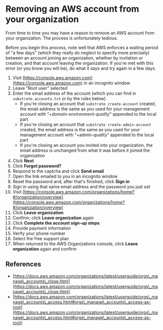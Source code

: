 # Removing an AWS account from your organization

From time to time you may have a reason to remove an AWS account from your organization. The process is unfortunately tedious.

Before you begin this process, note well that AWS enforces a waiting period of "a few days" (which they really do neglect to specify more precisely) between an account joining an organization, whether by invitation or creation, and that account leaving the organization. If you're met with this error (or you know you will be), do what it says and try again in a few days.

1. Visit [https://console.aws.amazon.com](https://console.aws.amazon.com) in an incognito window
2. Leave “Root user” selected
3. Enter the email address of the account (which you can find in `substrate.accounts.txt` or by the rules below)
   * If you're closing an account that `substrate create-account` created, the email address is the same as you used for your management account with “+_domain_-_environment_-_quality_” appended to the local part
   * If you're closing an account that `substrate create-admin-account` created, the email address is the same as you used for your management account with “+admin-_quality_” appended to the local part
   * If you're closing an account you invited into your organization, the email address is unchanged from what it was before it joined the organization
4. Click **Next**
5. Click **Forgot password?**
6. Respond to the captcha and click **Send email**
7. Open the link emailed to you in an incognito window
8. Reset the password and, after that's finished, click **Sign in**
9. Sign in using that same email address and the password you just set
10. Visit [https://console.aws.amazon.com/organizations/home?#/organization/overview](https://console.aws.amazon.com/organizations/home?#/organization/overview)
11. Click **Leave organization**
12. Confirm; click **Leave organization** again
13. Click **Complete the account sign-up steps**
14. Provide payment information
15. Verify your phone number
16. Select the free support plan
17. When returned to the AWS Organizations console, click **Leave organization** again and confirm

## References

* [https://docs.aws.amazon.com/organizations/latest/userguide/orgs\_manage\_accounts\_close.html](https://docs.aws.amazon.com/organizations/latest/userguide/orgs\_manage\_accounts\_close.html)
* [https://docs.aws.amazon.com/organizations/latest/userguide/orgs\_manage\_accounts\_access.html#orgs\_manage\_accounts\_access-as-root](https://docs.aws.amazon.com/organizations/latest/userguide/orgs\_manage\_accounts\_access.html#orgs\_manage\_accounts\_access-as-root)
